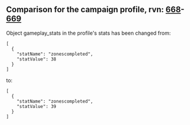 ## Comparison for the campaign profile, rvn: [668](https://github.com/PRO100KatYT/FortniteProfileRevisions/tree/main/profiles/campaign/668%20campaign.json)-[669](https://github.com/PRO100KatYT/FortniteProfileRevisions/tree/main/profiles/campaign/669%20campaign.json)

Object gameplay_stats in the profile's stats has been changed from:

```
[
  {
    "statName": "zonescompleted",
    "statValue": 38
  }
]
```

to:

```
[
  {
    "statName": "zonescompleted",
    "statValue": 39
  }
]
```

<br><br>
